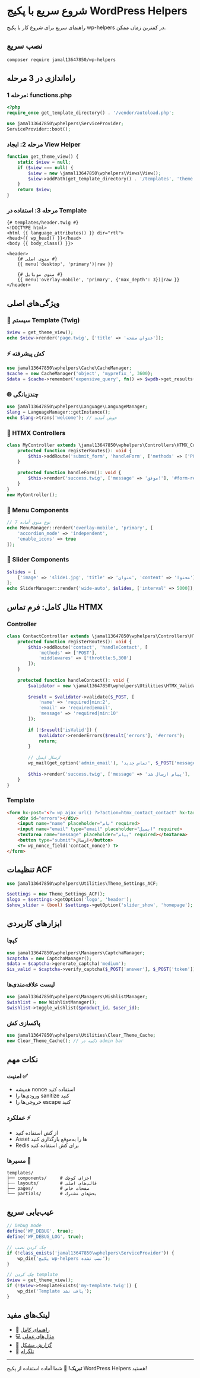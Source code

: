 # شروع سریع با پکیج WordPress Helpers

راهنمای سریع برای شروع کار با پکیج wp-helpers در کمترین زمان ممکن.

## نصب سریع

```bash
composer require jamal13647850/wp-helpers
```

## راه‌اندازی در 3 مرحله

### مرحله 1: functions.php

```php
<?php
require_once get_template_directory() . '/vendor/autoload.php';

use jamal13647850\wphelpers\ServiceProvider;
ServiceProvider::boot();
```

### مرحله 2: ایجاد View Helper

```php
function get_theme_view() {
    static $view = null;
    if ($view === null) {
        $view = new \jamal13647850\wphelpers\Views\View();
        $view->addPath(get_template_directory() . '/templates', 'theme');
    }
    return $view;
}
```

### مرحله 3: استفاده در Template

```twig
{# templates/header.twig #}
<!DOCTYPE html>
<html {{ language_attributes() }} dir="rtl">
<head>{{ wp_head() }}</head>
<body {{ body_class() }}>

<header>
    {# منوی اصلی #}
    {{ menu('desktop', 'primary')|raw }}
    
    {# منوی موبایل #}
    {{ menu('overlay-mobile', 'primary', {'max_depth': 3})|raw }}
</header>
```

## ویژگی‌های اصلی

### 🎨 سیستم Template (Twig)
```php
$view = get_theme_view();
echo $view->render('page.twig', ['title' => 'عنوان صفحه']);
```

### ⚡ کش پیشرفته
```php
use jamal13647850\wphelpers\Cache\CacheManager;
$cache = new CacheManager('object', 'myprefix_', 3600);
$data = $cache->remember('expensive_query', fn() => $wpdb->get_results($sql), 1800);
```

### 🌐 چندزبانگی
```php
use jamal13647850\wphelpers\Language\LanguageManager;
$lang = LanguageManager::getInstance();
echo $lang->trans('welcome'); // خوش آمدید
```

### 📱 HTMX Controllers
```php
class MyController extends \jamal13647850\wphelpers\Controllers\HTMX_Controller {
    protected function registerRoutes(): void {
        $this->addRoute('submit_form', 'handleForm', ['methods' => ['POST']]);
    }
    
    protected function handleForm(): void {
        $this->render('success.twig', ['message' => 'موفق!'], '#form-result');
    }
}
new MyController();
```

### 🎯 Menu Components
```php
// 7 نوع منوی آماده
echo MenuManager::render('overlay-mobile', 'primary', [
    'accordion_mode' => 'independent',
    'enable_icons' => true
]);
```

### 🎪 Slider Components
```php
$slides = [
    ['image' => 'slide1.jpg', 'title' => 'عنوان', 'content' => 'محتوا']
];
echo SliderManager::render('wide-auto', $slides, ['interval' => 5000]);
```

## مثال کامل: فرم تماس HTMX

### Controller
```php
class ContactController extends \jamal13647850\wphelpers\Controllers\HTMX_Controller {
    protected function registerRoutes(): void {
        $this->addRoute('contact', 'handleContact', [
            'methods' => ['POST'],
            'middlewares' => ['throttle:5,300']
        ]);
    }
    
    protected function handleContact(): void {
        $validator = new \jamal13647850\wphelpers\Utilities\HTMX_Validator($this->view);
        
        $result = $validator->validate($_POST, [
            'name' => 'required|min:2',
            'email' => 'required|email',
            'message' => 'required|min:10'
        ]);
        
        if (!$result['isValid']) {
            $validator->renderErrors($result['errors'], '#errors');
            return;
        }
        
        // ارسال ایمیل
        wp_mail(get_option('admin_email'), 'تماس جدید', $_POST['message']);
        
        $this->render('success.twig', ['message' => 'پیام ارسال شد'], '#form');
    }
}
```

### Template
```html
<form hx-post="<?= wp_ajax_url() ?>?action=htmx_contact_contact" hx-target="#form">
    <div id="errors"></div>
    <input name="name" placeholder="نام" required>
    <input name="email" type="email" placeholder="ایمیل" required>
    <textarea name="message" placeholder="پیام" required></textarea>
    <button type="submit">ارسال</button>
    <?= wp_nonce_field('contact_nonce') ?>
</form>
```

## تنظیمات ACF

```php
use jamal13647850\wphelpers\Utilities\Theme_Settings_ACF;

$settings = new Theme_Settings_ACF();
$logo = $settings->getOption('logo', 'header');
$show_slider = (bool) $settings->getOption('slider_show', 'homepage');
```

## ابزارهای کاربردی

### کپچا
```php
use jamal13647850\wphelpers\Managers\CaptchaManager;
$captcha = new CaptchaManager();
$data = $captcha->generate_captcha('medium');
$is_valid = $captcha->verify_captcha($_POST['answer'], $_POST['token']);
```

### لیست علاقه‌مندی‌ها
```php
use jamal13647850\wphelpers\Managers\WishlistManager;
$wishlist = new WishlistManager();
$wishlist->toggle_wishlist($product_id, $user_id);
```

### پاکسازی کش
```php
use jamal13647850\wphelpers\Utilities\Clear_Theme_Cache;
new Clear_Theme_Cache(); // دکمه در admin bar
```

## نکات مهم

### امنیت ✅
- همیشه nonce استفاده کنید
- ورودی‌ها را sanitize کنید  
- خروجی‌ها را escape کنید

### عملکرد ⚡
- از کش استفاده کنید
- Asset ها را به‌موقع بارگذاری کنید
- Redis برای کش استفاده کنید

### مسیرها 📁
```
templates/
├── components/     # اجزای کوچک
├── layouts/        # قالب‌های اصلی  
├── pages/          # صفحات خاص
└── partials/       # بخش‌های مشترک
```

## عیب‌یابی سریع

```php
// Debug mode
define('WP_DEBUG', true);
define('WP_DEBUG_LOG', true);

// چک کردن نصب
if (!class_exists('jamal13647850\wphelpers\ServiceProvider')) {
    wp_die('پکیج wp-helpers نصب نشده');
}

// چک کردن template
$view = get_theme_view();
if (!$view->templateExists('my-template.twig')) {
    wp_die('Template یافت نشد');
}
```

## لینک‌های مفید

- 📖 [راهنمای کامل](COMPREHENSIVE_GUIDE.md)
- 💻 [مثال‌های عملی](examples/)
- 🐛 [گزارش مشکل](https://github.com/jamal13647850/wp-helpers/issues)
- 💬 [تلگرام](https://t.me/jamal13647850)

---

**تبریک! 🎉** شما آماده استفاده از پکیج WordPress Helpers هستید!